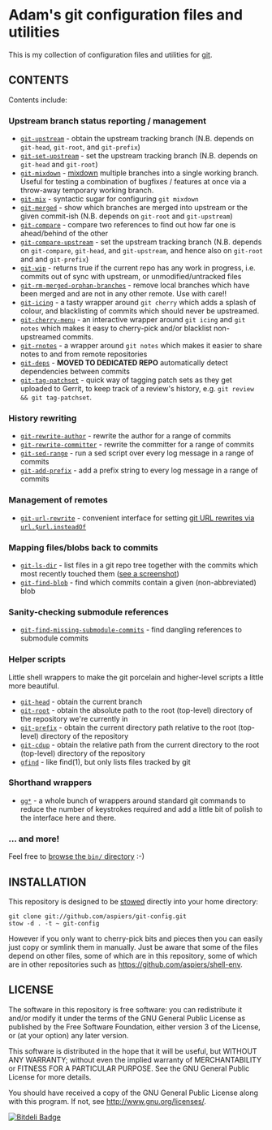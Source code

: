 # Adam's git configuration files and utilities

This is my collection of configuration files and utilities for
[git](http://git-scm.com/).

## CONTENTS

Contents include:

### Upstream branch status reporting / management

* [`git-upstream`](https://github.com/aspiers/git-config/blob/master/bin/git-upstream) - obtain the upstream tracking branch (N.B. depends on `git-head`, `git-root`, and `git-prefix`)
* [`git-set-upstream`](https://github.com/aspiers/git-config/blob/master/bin/git-set-upstream) - set the upstream tracking branch (N.B. depends on `git-head` and `git-root`)
* [`git-mixdown`](https://github.com/aspiers/git-config/blob/master/bin/git-mixdown) - [mixdown](http://en.wikipedia.org/wiki/Audio_mixing_(recorded_music)) multiple branches into a single working branch.  Useful for testing a combination of bugfixes / features at once via a throw-away temporary working branch.
* [`git-mix`](https://github.com/aspiers/git-config/blob/master/bin/git-mix) - syntactic sugar for configuring `git mixdown`
* [`git-merged`](https://github.com/aspiers/git-config/blob/master/bin/git-merged) - show which branches are merged into upstream or the given commit-ish (N.B. depends on `git-root` and `git-upstream`)
* [`git-compare`](https://github.com/aspiers/git-config/blob/master/bin/git-compare) - compare two references to find out how far one is ahead/behind of the other
* [`git-compare-upstream`](https://github.com/aspiers/git-config/blob/master/bin/git-compare-upstream) - set the upstream tracking branch (N.B. depends on `git-compare`, `git-head`, and `git-upstream`, and hence also on `git-root` and and `git-prefix`)
* [`git-wip`](https://github.com/aspiers/git-config/blob/master/bin/git-wip) - returns true if the current repo has any work in progress, i.e. commits out of sync with upstream, or unmodified/untracked files
* [`git-rm-merged-orphan-branches`](https://github.com/aspiers/git-config/blob/master/bin/git-rm-merged-orphan-branches) - remove local branches which have been merged and are not in any other remote.  Use with care!!
* [`git-icing`](https://github.com/aspiers/git-config/blob/master/bin/git-icing) - a tasty wrapper around `git cherry` which adds a splash of colour, and blacklisting of commits which should never be upstreamed.
* [`git-cherry-menu`](https://github.com/aspiers/git-config/blob/master/bin/git-cherry-menu) - an interactive wrapper around `git icing` and `git notes` which makes it easy to cherry-pick and/or blacklist non-upstreamed commits.
* [`git-rnotes`](https://github.com/aspiers/git-config/blob/master/bin/git-rnotes) - a wrapper around `git notes` which makes it easier to share notes to and from remote repositories
* [`git-deps`](https://github.com/aspiers/git-deps) - **MOVED TO DEDICATED REPO** automatically detect dependencies between commits
* [`git-tag-patchset`](https://github.com/aspiers/git-config/blob/master/bin/git-tag-patchset) - quick way of tagging patch sets as they get uploaded to Gerrit, to keep track of a review's history, e.g. `git review && git tag-patchset`.

### History rewriting

* [`git-rewrite-author`](https://github.com/aspiers/git-config/blob/master/bin/git-rewrite-author) - rewrite the author for a range of commits
* [`git-rewrite-committer`](https://github.com/aspiers/git-config/blob/master/bin/git-rewrite-committer) - rewrite the committer for a range of commits
* [`git-sed-range`](https://github.com/aspiers/git-config/blob/master/bin/git-sed-range) - run a sed script over every log message in a range of commits
* [`git-add-prefix`](https://github.com/aspiers/git-config/blob/master/bin/git-add-prefix) - add a prefix string to every log message in a range of commits

### Management of remotes

* [`git-url-rewrite`](https://github.com/aspiers/git-config/blob/master/bin/git-url-rewrite) - convenient interface for setting [git URL rewrites via `url.$url.insteadOf`](http://qa-rockstar.livejournal.com/9961.html)

### Mapping files/blobs back to commits

* [`git-ls-dir`](https://github.com/aspiers/git-config/blob/master/bin/git-ls-dir) - list files in a git repo tree together with the commits which most recently touched them ([see a screenshot](http://stackoverflow.com/a/8774800/179332))
* [`git-find-blob`](https://github.com/aspiers/git-config/blob/master/bin/git-find-blob) - find which commits contain a given (non-abbreviated) blob

### Sanity-checking submodule references

* [`git-find-missing-submodule-commits`](https://github.com/aspiers/git-config/blob/master/bin/git-find-missing-submodule-commits) - find dangling references to submodule commits

### Helper scripts

Little shell wrappers to make the git porcelain and higher-level scripts a little more beautiful.

* [`git-head`](https://github.com/aspiers/git-config/blob/master/bin/git-head) - obtain the current branch
* [`git-root`](https://github.com/aspiers/git-config/blob/master/bin/git-root) - obtain the absolute path to the root (top-level) directory of the repository we're currently in
* [`git-prefix`](https://github.com/aspiers/git-config/blob/master/bin/git-prefix) - obtain the current directory path relative to the root (top-level) directory of the repository
* [`git-cdup`](https://github.com/aspiers/git-config/blob/master/bin/git-cdup) - obtain the relative path from the current directory to the root (top-level) directory of the repository
* [`gfind`](https://github.com/aspiers/git-config/blob/master/bin/gfind) - like find(1), but only lists files tracked by git

### Shorthand wrappers

* [`gg*`](https://github.com/aspiers/git-config/tree/master/bin/) - a whole bunch of wrappers around standard git commands to reduce the number of keystrokes required and add a little bit of polish to the interface here and there.

### ... and more!

Feel free to [browse the `bin/` directory](https://github.com/aspiers/git-config/tree/master/bin) :-)

## INSTALLATION

This repository is designed to be
[stowed](http://www.gnu.org/software/stow/) directly into your home
directory:

    git clone git://github.com/aspiers/git-config.git
    stow -d . -t ~ git-config

However if you only want to cherry-pick bits and pieces then you can
easily just copy or symlink them in manually.  Just be aware that some
of the files depend on other files, some of which are in this
repository, some of which are in other repositories such as
https://github.com/aspiers/shell-env.

## LICENSE

The software in this repository is free software: you can redistribute
it and/or modify it under the terms of the GNU General Public License
as published by the Free Software Foundation, either version 3 of the
License, or (at your option) any later version.

This software is distributed in the hope that it will be useful, but
WITHOUT ANY WARRANTY; without even the implied warranty of
MERCHANTABILITY or FITNESS FOR A PARTICULAR PURPOSE.  See the GNU
General Public License for more details.

You should have received a copy of the GNU General Public License
along with this program.  If not, see <http://www.gnu.org/licenses/>.


[![Bitdeli Badge](https://d2weczhvl823v0.cloudfront.net/aspiers/git-config/trend.png)](https://bitdeli.com/free "Bitdeli Badge")

